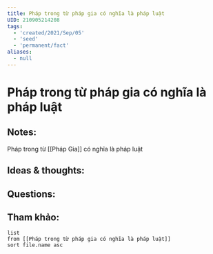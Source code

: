 ```yaml
---
title: Pháp trong từ pháp gia có nghĩa là pháp luật
UID: 210905214208
tags:
  - 'created/2021/Sep/05'
  - 'seed'
  - 'permanent/fact'
aliases:
  - null
---
```

# Pháp trong từ pháp gia có nghĩa là pháp luật

## Notes:
Pháp trong từ [[Pháp Gia]] có nghĩa là pháp luật

## Ideas & thoughts:

## Questions:


## Tham khảo:
```dataview
list
from [[Pháp trong từ pháp gia có nghĩa là pháp luật]]
sort file.name asc
```